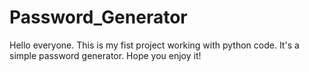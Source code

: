 # Password_Generator
Hello everyone. This is my fist project working with python code. It's a simple password generator. Hope you enjoy it!
